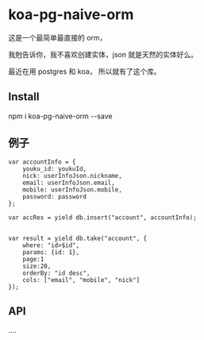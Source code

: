 # koa-pg-naive-orm

这是一个最简单最直接的 orm，

我尅告诉你，我不喜欢创建实体，json 就是天然的实体好么。

最近在用 postgres 和 koa， 所以就有了这个库。

## Install

npm i koa-pg-naive-orm --save

## 例子


    var accountInfo = {
        youku_id: youkuId,
        nick: userInfoJson.nickname,
        email: userInfoJson.email,
        mobile: userInfoJson.mobile,
        password: password
    };

    var accRes = yield db.insert("account", accountInfo);


    var result = yield db.take("account", {
        where: "id>$id",
        params: {id: 1},
        page:1
        size:20,
        orderBy: "id desc",
        cols: ["email", "mobile", "nick"]
    });


## API

....